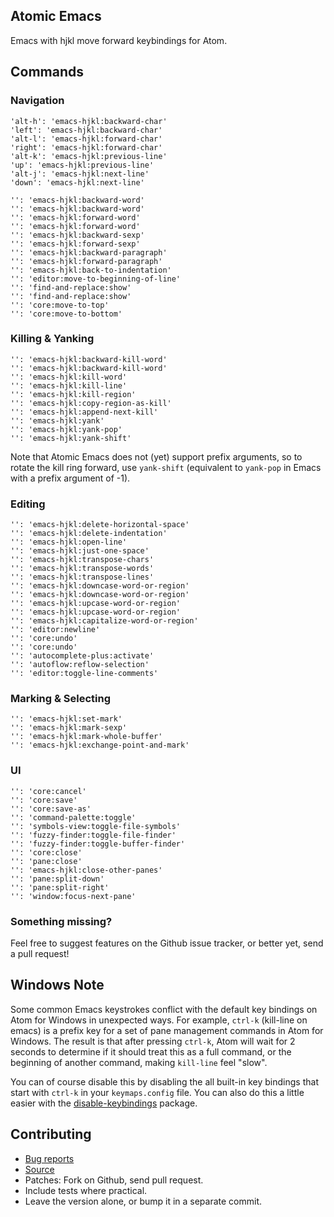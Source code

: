 ## Atomic Emacs

Emacs with hjkl move forward keybindings for Atom.

## Commands

### Navigation

    'alt-h': 'emacs-hjkl:backward-char'
    'left': 'emacs-hjkl:backward-char'
    'alt-l': 'emacs-hjkl:forward-char'
    'right': 'emacs-hjkl:forward-char'
    'alt-k': 'emacs-hjkl:previous-line'
    'up': 'emacs-hjkl:previous-line'
    'alt-j': 'emacs-hjkl:next-line'
    'down': 'emacs-hjkl:next-line'
    
    '': 'emacs-hjkl:backward-word'
    '': 'emacs-hjkl:backward-word'
    '': 'emacs-hjkl:forward-word'
    '': 'emacs-hjkl:forward-word'
    '': 'emacs-hjkl:backward-sexp'
    '': 'emacs-hjkl:forward-sexp'
    '': 'emacs-hjkl:backward-paragraph'
    '': 'emacs-hjkl:forward-paragraph'
    '': 'emacs-hjkl:back-to-indentation'
    '': 'editor:move-to-beginning-of-line'
    '': 'find-and-replace:show'
    '': 'find-and-replace:show'
    '': 'core:move-to-top'
    '': 'core:move-to-bottom'

### Killing & Yanking

    '': 'emacs-hjkl:backward-kill-word'
    '': 'emacs-hjkl:backward-kill-word'
    '': 'emacs-hjkl:kill-word'
    '': 'emacs-hjkl:kill-line'
    '': 'emacs-hjkl:kill-region'
    '': 'emacs-hjkl:copy-region-as-kill'
    '': 'emacs-hjkl:append-next-kill'
    '': 'emacs-hjkl:yank'
    '': 'emacs-hjkl:yank-pop'
    '': 'emacs-hjkl:yank-shift'

Note that Atomic Emacs does not (yet) support prefix arguments, so to rotate the
kill ring forward, use `yank-shift` (equivalent to `yank-pop` in Emacs with a
prefix argument of -1).

### Editing

    '': 'emacs-hjkl:delete-horizontal-space'
    '': 'emacs-hjkl:delete-indentation'
    '': 'emacs-hjkl:open-line'
    '': 'emacs-hjkl:just-one-space'
    '': 'emacs-hjkl:transpose-chars'
    '': 'emacs-hjkl:transpose-words'
    '': 'emacs-hjkl:transpose-lines'
    '': 'emacs-hjkl:downcase-word-or-region'
    '': 'emacs-hjkl:downcase-word-or-region'
    '': 'emacs-hjkl:upcase-word-or-region'
    '': 'emacs-hjkl:upcase-word-or-region'
    '': 'emacs-hjkl:capitalize-word-or-region'
    '': 'editor:newline'
    '': 'core:undo'
    '': 'core:undo'
    '': 'autocomplete-plus:activate'
    '': 'autoflow:reflow-selection'
    '': 'editor:toggle-line-comments'

### Marking & Selecting

    '': 'emacs-hjkl:set-mark'
    '': 'emacs-hjkl:mark-sexp'
    '': 'emacs-hjkl:mark-whole-buffer'
    '': 'emacs-hjkl:exchange-point-and-mark'

### UI

    '': 'core:cancel'
    '': 'core:save'
    '': 'core:save-as'
    '': 'command-palette:toggle'
    '': 'symbols-view:toggle-file-symbols'
    '': 'fuzzy-finder:toggle-file-finder'
    '': 'fuzzy-finder:toggle-buffer-finder'
    '': 'core:close'
    '': 'pane:close'
    '': 'emacs-hjkl:close-other-panes'
    '': 'pane:split-down'
    '': 'pane:split-right'
    '': 'window:focus-next-pane'

### Something missing?

Feel free to suggest features on the Github issue tracker, or better yet, send a
pull request!

## Windows Note

Some common Emacs keystrokes conflict with the default key bindings on Atom for
Windows in unexpected ways. For example, `ctrl-k` (kill-line on emacs) is a
prefix key for a set of pane management commands in Atom for Windows. The result
is that after pressing `ctrl-k`, Atom will wait for 2 seconds to determine if it
should treat this as a full command, or the beginning of another command, making
`kill-line` feel "slow".

You can of course disable this by disabling the all built-in key bindings that
start with `ctrl-k` in your `keymaps.config` file. You can also do this a little
easier with the [disable-keybindings][disable-keybindings] package.

[disable-keybindings]: https://atom.io/packages/disable-keybindings

## Contributing

* [Bug reports](https://github.com/Waldemar-Dassler/emacs-hjkl/issues)
* [Source](https://github.com/Waldemar-Dassler/emacs-hjkl)
* Patches: Fork on Github, send pull request.
 * Include tests where practical.
 * Leave the version alone, or bump it in a separate commit.
